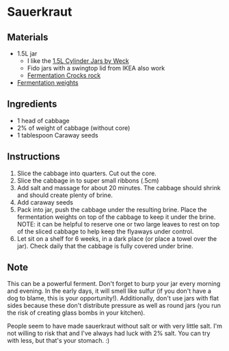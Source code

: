 # Sauerkraut

## Materials

* 1.5L jar 
  * I like the [1.5L Cylinder Jars by Weck](http://www.shop-weck.de/epages/64573964.sf/de_DE/?ObjectPath=/Shops/64573964/Products/1138) 
  * Fido jars with a swingtop lid from IKEA also work
  * [Fermentation Crocks rock](https://www.amazon.de/-/en/dp/B00UTQZD48/?coliid=I2C4GYFOJ3BWXL&colid=Y3TPR145CS2&psc=1&ref_=lv_ov_lig_dp_it)
* [Fermentation weights]([https://www.amazon.de/dp/B07LFZ6W8N/ref=sr_1_1?crid=3LU6HLX23ATW8&dchild=1&keywords=g%C3%A4rgewichte&qid=1586102790&sprefix=endgame%2Caps%2C281&sr=8-1](https://www.amazon.de/dp/B07LFZ6W8N/ref=sr_1_1?crid=3LU6HLX23ATW8&dchild=1&keywords=gärgewichte&qid=1586102790&sprefix=endgame%2Caps%2C281&sr=8-1))

## Ingredients

* 1 head of cabbage
* 2% of weight of cabbage (without core)
* 1 tablespoon Caraway seeds

## Instructions

1. Slice the cabbage into quarters. Cut out the core. 
2. Slice the cabbage in to super small ribbons (.5cm)
3. Add salt and massage for about 20 minutes. The cabbage should shrink and should create plenty of brine.
4. Add caraway seeds
5. Pack into jar, push the cabbage under the resulting brine. Place the fermentation weights on top of the cabbage to keep it under the brine. NOTE: it can be helpful to reserve one or two large leaves to rest on top of the sliced cabbage to help keep the flyaways under control.
6. Let sit on a shelf for 6 weeks, in a dark place (or place a towel over the jar). Check daily that the cabbage is fully covered under brine.

## Note

This can be a powerful ferment. Don't forget to burp your jar every morning and evening. In the early days, it will smell like sulfur (if you don't have a dog to blame, this is your opportunity!). Additionally, don't use jars with flat sides because these don't distribute pressure as well as round jars (you run the risk of creating glass bombs in your kitchen).

People seem to have made sauerkraut without salt or with very little salt. I'm not willing to risk that and I've always had luck with 2% salt. You can try with less, but that's your stomach. :)